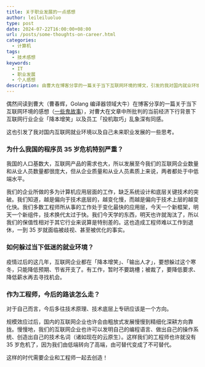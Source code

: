```yaml
---
title: 关于职业发展的一点感想
author: leileiluoluo
type: post
date: 2024-07-22T16:00:00+08:00
url: /posts/some-thoughts-on-career.html
categories:
  - 计算机
tags:
  - 技术感想
keywords:
  - IT
  - 职业发展
  - 个人感想
description: 由曹大在博客分享的一篇关于当下互联网环境的博文，引发的我对国内就业环境以及自己未来职业发展的一些思考。
---
```


偶然间读到曹大（曹春辉，Golang 编译器领域大牛）在博客分享的一篇关于当下互联网环境的感想（[一些鬼故事](https://xargin.com/ghost-story/)），对曹大在文章中所批判的当前经济下行背景下互联网行业企业「降本增笑」以及员工「投机取巧」乱象深有同感。

这也引发了我对国内互联网就业环境以及自己未来职业发展的一些思考。

<!--more-->

### 为什么我国的程序员 35 岁危机特别严重？

我国的人口基数大，互联网产品的需求也大，所以发展至今我们的互联网企业数量和从业人员数量都很庞大，但从企业质量和从业人员素质上来说，两者都处于中低端水平。

我们的企业所做的多为计算机应用层面的工作，缺乏系统设计和底层关键技术的突破。我们知道，越是偏向于技术底层的，越变化慢，而越是偏向于技术上层的越变化快。我们多数工程师所从事的工作处于变化最快的应用层，今天一个新框架，明天一个新组件，技术换代太过于快。我们今天学的东西，明天也许就淘汰了，所以我们的保值性相对于其它行业来说算是特别差的。这也造成工程师难以工作到退休，一到 35 岁就面临被歧视、甚至被优化的事实。

### 如何躲过当下低迷的就业环境？

疫情过后的这几年，互联网企业都在「降本增笑」、「输出人才」，要想躲过这个寒冬，只能降低预期、节省开支了。有工作，暂时不要跳槽；被裁了，要降低要求、降低薪水再去寻找机会。

### 作为工程师，今后的路该怎么走？

对于自己而言，今后多往技术原理、技术底层上专研应该是一个方向。

规模效应过后，国内的互联网企业也许会由粗放式发展慢慢到精细化深耕方向靠拢。慢慢地，我们的互联网企业也许可以发明自己的编程语言、做出自己的操作系统、创造出自己的技术名词（诸如现在的云原生）。这样我们的工程师也许就没有 35 岁危机了，因为我们由低端转向了高端，由可替代变成了不可替代。

这样的时代需要企业和工程师一起去创造！
